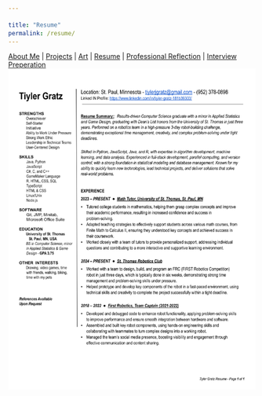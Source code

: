 ```yaml
---

title: "Resume"
permalink: /resume/
---
```


[About Me](/index.md/) | [Projects](/Projects.md/) | [Art](/Art.md/) | [Resume](/Resume.md/) | [Professional Reflection](/Reflection.md/) | [Interview Preperation](/Interview.md/)
![Resume](assets/TiylerGratzResume)
